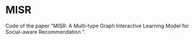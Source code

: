 # MISR

Code of the paper “MISR: A Multi-type Graph Interactive Learning Model for Social-aware Recommendation ”.
